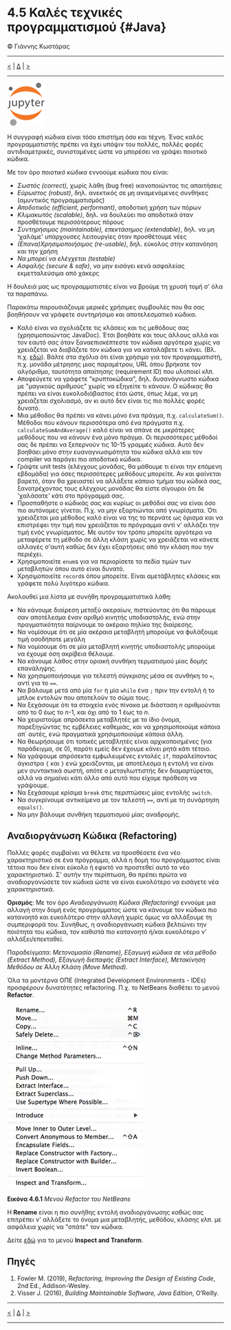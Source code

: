 # 4.5 Καλές τεχνικές προγραμματισμού {#Java} 
© Γιάννης Κωστάρας

---

[<](../4.4-JavaDoc/README.md) | [Δ](../../README.md) | [>](../4.6-Exercise/README.md)

---
[![](../../../assets/jupyter_logo.svg)](4.5-BestPractices.ipynb)

Η συγγραφή κώδικα είναι τόσο επιστήμη όσο και τέχνη. Ένας καλός προγραμματιστής πρέπει να έχει υπόψιν του πολλές, πολλές φορές αντιδιαμετρικές, συνισταμένες ώστε να μπορέσει να γράψει ποιοτικό κώδικα.

Με τον όρο _ποιοτικό κώδικα_ εννοούμε κώδικα που είναι:

* _Σωστός (correct)_, χωρίς λάθη (bug free) ικανοποιώντας τις απαιτήσεις
* _Εύρωστος (robust)_, δηλ. ανεκτικός σε μη αναμενόμενες συνθήκες (αμυντικός προγραμματισμός)
* _Αποδοτικός (efficient, performant)_, αποδοτική χρήση των πόρων
* _Κλιμακωτός (scalable)_, δηλ. να δουλεύει πιο αποδοτικά όταν προσθέτουμε περισσότερους πόρους
* _Συντηρήσιμος (maintainable), επεκτάσημος (extendable)_, δηλ. να μη 'χαλάμε' υπάρχουσες λειτουργίες όταν προσθέτουμε νέες
* _(Επανα)Χρησιμοποιήσιμος (re-usable)_, δηλ. εύκολος στην κατανόηση και την χρήση
* _Να μπορεί να ελέγχεται (testable)_
* _Ασφαλής (secure & safe)_, να μην εισάγει κενά ασφαλείας εκμετταλεύσιμα από χάκερς

Η δουλειά μας ως προγραμματιστές είναι να βρούμε τη χρυσή τομή σ' όλα τα παραπάνω. 

Παρακάτω παρουσιάζουμε μερικές χρήσιμες συμβουλές που θα σας βοηθήσουν να γράφετε συντηρήσιμο και αποτελεσματικό κώδικα. 

* Καλό είναι να σχολιάζετε τις κλάσεις και τις μεθόδους σας (χρησιμοποιώντας JavaDoc). Έτσι βοηθάτε και τους άλλους αλλά και τον εαυτό σας όταν ξαναεπισκέπτεστε τον κώδικα αργότερα χωρίς να χρειάζεται να διαβάζετε τον κώδικα για να καταλάβετε τι κάνει. (Βλ. π.χ. [εδώ](https://stackoverflow.com/questions/184618/what-is-the-best-comment-in-source-code-you-have-ever-encountered)). Βάλτε στα σχόλια ότι είναι χρήσιμο για τον προγραμματιστή, π.χ. μονάδα μέτρησης μιας παραμέτρου, URL όπου βρήκατε τον αλγόριθμο, ταυτότητα απαίτησης (requirement ID) που υλοποιεί κλπ. 
* Αποφεύγετε να γράφετε "κρυπτοκώδικα", δηλ. δυσανάγνωστο κώδικα με "μαγικούς αριθμούς" χωρίς να εξηγείτε τι κάνουν. Ο κώδικας θα πρέπει να είναι ευκολοδιάβαστος έτσι ώστε, όπως λέμε, να μη χρειάζεται σχολιασμό, αν κι αυτό δεν είναι τις πιο πολλές φορές δυνατό. 
* Μια μέθοδος θα πρέπει να κάνει μόνο ένα πράγμα, π.χ. ```calculateSum()```. Μέθοδοι που κάνουν περισσότερα από ένα πράγματα π.χ. ```calculateSumAndAverage()``` καλό είναι να σπάνε σε μικρότερες μεθόδους που να κάνουν ένα μόνο πράγμα. Οι περισσότερες μέθοδοί σας δε πρέπει να ξεπερνούν τις 10-15 γραμμές κώδικα. Αυτό δεν βοηθάει μόνο στην ευαναγνωσιμότητα του κώδικα αλλά και τον compiler να παράγει πιο αποδοτικό κώδικα.
* Γράψτε unit tests (ελέγχους μονάδας, θα μάθουμε τι είναι την επόμενη εβδομάδα) για όσες περισσότερες μεθόδους μπορείτε. Αν και φαίνεται βαρετό, όταν θα χρειαστεί να αλλάξετε κάποιο τμήμα του κώδικά σας, ξανατρέχοντας τους ελέγχους μονάδας θα είστε σίγουροι ότι δε 'χαλάσατε' κάτι στο πρόγραμμά σας.
* Προσπαθήστε ο κώδικάς σας και κυρίως οι μεθόδοί σας να είναι όσο πιο αυτόνομες γίνεται. Π.χ. να μην εξαρτιώνται από γνωρίσματα. Ότι χρειάζεται μια μέθοδος καλό είναι να της το περνάτε ως όρισμα και να επιστρέφει την τιμή που χρειάζεται το πρόγραμμα αντί ν' αλλάζει την τιμή ενός γνωρίσματος. Με αυτόν τον τρόπο μπορείτε αργότερα να μεταφέρετε τη μέθοδο σε άλλη κλάση χωρίς να χρειάζεται να κάνετε αλλαγές σ'αυτή καθώς δεν έχει εξαρτήσεις από την κλάση που την περιέχει.
* Χρησιμοποιείτε ```enum```s για να περιορίσετε τα πεδία τιμών των μεταβλητών όπου αυτό είναι δυνατό.
* Χρησιμοποιείτε ```record```s όπου μπορείτε. Είναι αμετάβλητες κλάσεις και γράφετε πολύ λιγότερο κώδικα.

Ακολουθεί μια λίστα με συνήθη προγραμματιστικά λάθη:

* Να κάνουμε διαίρεση μεταξύ ακεραίων, πιστεύοντας ότι θα πάρουμε σαν αποτέλεσμα έναν αριθμό κινητής υποδιαστολής, ενώ στην πραγματικότητα παίρνουμε το ακέραιο πηλίκο της διαίρεσης.
* Να νομίσουμε ότι σε μία ακέραια μεταβλητή μπορούμε να ϕυλάξουμε τιμή οσοδήποτε μεγάλη
* Να νομίσουμε ότι σε μία μεταβλητή κινητής υποδιαστολής μπορούμε να έχουμε όση ακρίβεια θέλουμε.
* Να κάνουμε λάθος στην οριακή συνθήκη τερματισμού μίας δομής επανάληψης.
* Να χρησιμοποιήσουμε για τελεστή σύγκρισης μέσα σε συνθήκη το ```=```, αντί για το ```==```.
* Να βάλουμε μετά από μία ```for``` ή μία ```while``` ένα ```;``` πριν την εντολή ή το μπλοκ εντολών που αποτελούν το σώμα τους.
* Να ξεχάσουμε ότι τα στοιχεία ενός πίνακα με διάσταση _n_ αριθμούνται από το 0 έως το _n_-1, και όχι από το 1 έως το _n_.
* Να χειριστούμε απρόσεκτα μεταβλητές με το ίδιο όνομα, παρεξηγώντας τις εμβέλειες καθεμιάς, και να χρησιμοποιούμε κάποια απ΄ αυτές, ενώ πραγματικά χρησιμοποιούμε κάποια άλλη.
* Να θεωρήσουμε ότι τοπικές μεταβλητές είναι αρχικοποιημένες (για παράδειγμα, σε 0), παρότι εμείς δεν έχουμε κάνει ρητά κάτι τέτοιο.
* Να γράψουμε απρόσεκτα εμϕωλευμένες εντολές ```if```, παραλείποντας άγκιστρα ```{``` και ```}``` ενώ χρειάζονται, με αποτέλεσμα η εντολή να είναι μεν συντακτικά σωστή, οπότε ο μεταγλωττιστής δεν διαμαρτύρεται, αλλά να σημαίνει κάτι άλλο από αυτό που είχαμε πρόθεση να γράψουμε.
* Να ξεχάσουμε κρίσιμα ```break``` στις περιπτώσεις μίας εντολής ```switch```.
* Να συγκρίνουμε αντικείμενα με τον τελεστή ```==```, αντί με τη συνάρτηση ```equals()```.
* Να μην βάλουμε συνθήκη τερματισμού μίας αναδρομής.

## Αναδιοργάνωση Κώδικα (Refactoring)
Πολλές φορές συμβαίνει να θέλετε να προσθέσετε ένα νέο χαρακτηριστικό σε ένα πρόγραμμα, αλλά η δομή του προγράμματος είναι τέτοια που δεν είναι εύκολο ή εφικτό να προστεθεί αυτό το νέο χαρακτηριστικό. Σ' αυτήν την περίπτωση, θα πρέπει πρώτα να αναδιοργανώσετε τον κώδικα ώστε να είναι ευκολότερο να εισάγετε νέα χαρακτηριστικά.

**Ορισμός**: Με τον όρο _Αναδιοργάνωση Κώδικα (Refactoring)_ εννούμε μια αλλαγή στην δομή ενός προγράμματος ώστε να κάνουμε τον κώδικα πιο κατανοητό και ευκολότερο στην αλλαγή χωρίς όμως να αλλάξουμε τη συμπεριφορά του. Συνήθως, η αναδιοργάνωση κώδικα βελτιώνει την ποιότητα του κώδικα, τον καθιστά πιο κατανοητό ή/και ευκολότερο ν' αλλάξει/επεκταθεί.

Παραδείγματα: _Μετονομασία (Rename), Εξαγωγή κώδικα σε νέα μέθοδο (Extract Method), Εξαγωγή διεπαφής (Extract Interface), Μετακίνηση Μεθόδου σε Άλλη Κλάση (Move Method)_.

Όλα τα μοντέρνα ΟΠΕ (Integrated Development Environments - IDEs) προσφέρουν δυνατότητες refactoring. Π.χ. το NetBeans διαθέτει το μενού **Refactor**.

![](assets/Fig1.png)

**Εικόνα 4.6.1** _Μενού Refactor του NetBeans_ 

Η **Rename** είναι η πιο συνήθης εντολή αναδιοργάνωσης καθώς σας επιτρέπει ν' αλλάξετε το όνομα μια μεταβλητής, μεθόδου, κλάσης κλπ. με ασφάλεια χωρίς να "σπάτε" τον κώδικα.

Δείτε [εδώ](https://netbeans.org/kb/docs/java/editor-inspect-transform.html) για το μενού **Inspect and Transform**.

## Πηγές
1. Fowler M. (2019), _Refactoring, Improving the Design of Existing Code_, 2nd Ed., Addison-Wesley.
1. Visser J. (2016), _Building Maintainable Software, Java Edition_, O’Reilly.

---

[<](../4.4-JavaDoc/README.md) | [Δ](../../README.md) | [>](../4.6-Exercise/README.md)

---